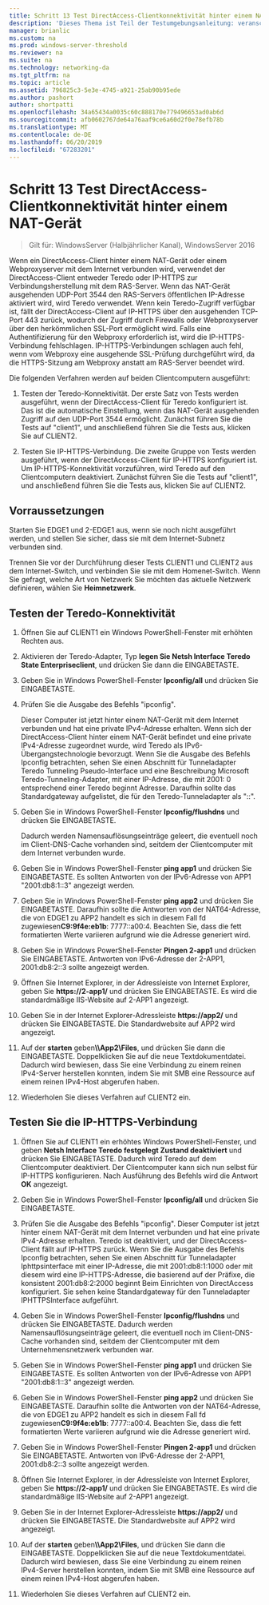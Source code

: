 ```yaml
---
title: Schritt 13 Test DirectAccess-Clientkonnektivität hinter einem NAT-Gerät
description: 'Dieses Thema ist Teil der Testumgebungsanleitung: veranschaulichen von DirectAccess Multisite-Bereitstellung für Windows Server 2016'
manager: brianlic
ms.custom: na
ms.prod: windows-server-threshold
ms.reviewer: na
ms.suite: na
ms.technology: networking-da
ms.tgt_pltfrm: na
ms.topic: article
ms.assetid: 796825c3-5e3e-4745-a921-25ab90b95ede
ms.author: pashort
author: shortpatti
ms.openlocfilehash: 34a65434a0035c60c888170e779496653ad0ab6d
ms.sourcegitcommit: afb0602767de64a76aaf9ce6a60d2f0e78efb78b
ms.translationtype: MT
ms.contentlocale: de-DE
ms.lasthandoff: 06/20/2019
ms.locfileid: "67283201"
---
```

# <a name="step-13-test-directaccess-connectivity-from-behind-a-nat-device"></a>Schritt 13 Test DirectAccess-Clientkonnektivität hinter einem NAT-Gerät

>Gilt für: WindowsServer (Halbjährlicher Kanal), WindowsServer 2016

Wenn ein DirectAccess-Client hinter einem NAT-Gerät oder einem Webproxyserver mit dem Internet verbunden wird, verwendet der DirectAccess-Client entweder Teredo oder IP-HTTPS zur Verbindungsherstellung mit dem RAS-Server. Wenn das NAT-Gerät ausgehenden UDP-Port 3544 den RAS-Servers öffentlichen IP-Adresse aktiviert wird, wird Teredo verwendet. Wenn kein Teredo-Zugriff verfügbar ist, fällt der DirectAccess-Client auf IP-HTTPS über den ausgehenden TCP-Port 443 zurück, wodurch der Zugriff durch Firewalls oder Webproxyserver über den herkömmlichen SSL-Port ermöglicht wird. Falls eine Authentifizierung für den Webproxy erforderlich ist, wird die IP-HTTPS-Verbindung fehlschlagen. IP-HTTPS-Verbindungen schlagen auch fehl, wenn vom Webproxy eine ausgehende SSL-Prüfung durchgeführt wird, da die HTTPS-Sitzung am Webproxy anstatt am RAS-Server beendet wird.  
  
Die folgenden Verfahren werden auf beiden Clientcomputern ausgeführt:  
  
1. Testen der Teredo-Konnektivität. Der erste Satz von Tests werden ausgeführt, wenn der DirectAccess-Client für Teredo konfiguriert ist. Das ist die automatische Einstellung, wenn das NAT-Gerät ausgehenden Zugriff auf den UDP-Port 3544 ermöglicht. Zunächst führen Sie die Tests auf "client1", und anschließend führen Sie die Tests aus, klicken Sie auf CLIENT2.  
  
2. Testen Sie IP-HTTPS-Verbindung. Die zweite Gruppe von Tests werden ausgeführt, wenn der DirectAccess-Client für IP-HTTPS konfiguriert ist. Um IP-HTTPS-Konnektivität vorzuführen, wird Teredo auf den Clientcomputern deaktiviert. Zunächst führen Sie die Tests auf "client1", und anschließend führen Sie die Tests aus, klicken Sie auf CLIENT2.  
  
## <a name="prerequisites"></a>Vorraussetzungen  
Starten Sie EDGE1 und 2-EDGE1 aus, wenn sie noch nicht ausgeführt werden, und stellen Sie sicher, dass sie mit dem Internet-Subnetz verbunden sind.  
  
Trennen Sie vor der Durchführung dieser Tests CLIENT1 und CLIENT2 aus dem Internet-Switch, und verbinden Sie sie mit dem Homenet-Switch. Wenn Sie gefragt, welche Art von Netzwerk Sie möchten das aktuelle Netzwerk definieren, wählen Sie **Heimnetzwerk**.  
  
## <a name="TeredoCLIENT1"></a>Testen der Teredo-Konnektivität  
  
1. Öffnen Sie auf CLIENT1 ein Windows PowerShell-Fenster mit erhöhten Rechten aus.  
  
2. Aktivieren der Teredo-Adapter, Typ **legen Sie Netsh Interface Teredo State Enterpriseclient**, und drücken Sie dann die EINGABETASTE.  
  
3. Geben Sie in Windows PowerShell-Fenster **Ipconfig/all** und drücken Sie EINGABETASTE.  
  
4. Prüfen Sie die Ausgabe des Befehls "ipconfig".  
  
   Dieser Computer ist jetzt hinter einem NAT-Gerät mit dem Internet verbunden und hat eine private IPv4-Adresse erhalten. Wenn sich der DirectAccess-Client hinter einem NAT-Gerät befindet und eine private IPv4-Adresse zugeordnet wurde, wird Teredo als IPv6-Übergangstechnologie bevorzugt. Wenn Sie die Ausgabe des Befehls Ipconfig betrachten, sehen Sie einen Abschnitt für Tunneladapter Teredo Tunneling Pseudo-Interface und eine Beschreibung Microsoft Teredo-Tunneling-Adapter, mit einer IP-Adresse, die mit 2001: 0 entsprechend einer Teredo beginnt Adresse. Daraufhin sollte das Standardgateway aufgelistet, die für den Teredo-Tunneladapter als "::".  
  
5. Geben Sie in Windows PowerShell-Fenster **Ipconfig/flushdns** und drücken Sie EINGABETASTE.  
  
   Dadurch werden Namensauflösungseinträge geleert, die eventuell noch im Client-DNS-Cache vorhanden sind, seitdem der Clientcomputer mit dem Internet verbunden wurde.  
  
6. Geben Sie in Windows PowerShell-Fenster **ping app1** und drücken Sie EINGABETASTE. Es sollten Antworten von der IPv6-Adresse von APP1 "2001:db8:1::3" angezeigt werden.  
  
7. Geben Sie in Windows PowerShell-Fenster **ping app2** und drücken Sie EINGABETASTE. Daraufhin sollte die Antworten von der NAT64-Adresse, die von EDGE1 zu APP2 handelt es sich in diesem Fall fd zugewiesen**C9:9f4e:eb1b**: 7777::a00:4. Beachten Sie, dass die fett formatierten Werte variieren aufgrund wie die Adresse generiert wird.  
  
8. Geben Sie in Windows PowerShell-Fenster **Pingen 2-app1** und drücken Sie EINGABETASTE. Antworten von IPv6-Adresse der 2-APP1, 2001:db8:2::3 sollte angezeigt werden.  
  
9. Öffnen Sie Internet Explorer, in der Adressleiste von Internet Explorer, geben Sie **https://2-app1/** und drücken Sie EINGABETASTE. Es wird die standardmäßige IIS-Website auf 2-APP1 angezeigt.  
  
10. Geben Sie in der Internet Explorer-Adressleiste **https://app2/** und drücken Sie EINGABETASTE. Die Standardwebsite auf APP2 wird angezeigt.  
  
11. Auf der **starten** geben<strong>\\\App2\Files</strong>, und drücken Sie dann die EINGABETASTE. Doppelklicken Sie auf die neue Textdokumentdatei. Dadurch wird bewiesen, dass Sie eine Verbindung zu einem reinen IPv4-Server herstellen konnten, indem Sie mit SMB eine Ressource auf einem reinen IPv4-Host abgerufen haben.  
  
12. Wiederholen Sie dieses Verfahren auf CLIENT2 ein.  
  
## <a name="IPHTTPS_CLIENT1"></a>Testen Sie die IP-HTTPS-Verbindung  
  
1. Öffnen Sie auf CLIENT1 ein erhöhtes Windows PowerShell-Fenster, und geben **Netsh Interface Teredo festgelegt Zustand deaktiviert** und drücken Sie EINGABETASTE. Dadurch wird Teredo auf dem Clientcomputer deaktiviert. Der Clientcomputer kann sich nun selbst für IP-HTTPS konfigurieren. Nach Ausführung des Befehls wird die Antwort **OK** angezeigt.  
  
2. Geben Sie in Windows PowerShell-Fenster **Ipconfig/all** und drücken Sie EINGABETASTE.  
  
3. Prüfen Sie die Ausgabe des Befehls "ipconfig". Dieser Computer ist jetzt hinter einem NAT-Gerät mit dem Internet verbunden und hat eine private IPv4-Adresse erhalten. Teredo ist deaktiviert, und der DirectAccess-Client fällt auf IP-HTTPS zurück. Wenn Sie die Ausgabe des Befehls Ipconfig betrachten, sehen Sie einen Abschnitt für Tunneladapter Iphttpsinterface mit einer IP-Adresse, die mit 2001:db8:1:1000 oder mit diesem wird eine IP-HTTPS-Adresse, die basierend auf der Präfixe, die konsistent 2001:db8:2:2000 beginnt Beim Einrichten von DirectAccess konfiguriert. Sie sehen keine Standardgateway für den Tunneladapter IPHTTPSInterface aufgeführt.  
  
4. Geben Sie in Windows PowerShell-Fenster **Ipconfig/flushdns** und drücken Sie EINGABETASTE. Dadurch werden Namensauflösungseinträge geleert, die eventuell noch im Client-DNS-Cache vorhanden sind, seitdem der Clientcomputer mit dem Unternehmensnetzwerk verbunden war.  
  
5. Geben Sie in Windows PowerShell-Fenster **ping app1** und drücken Sie EINGABETASTE. Es sollten Antworten von der IPv6-Adresse von APP1 "2001:db8:1::3" angezeigt werden.  
  
6. Geben Sie in Windows PowerShell-Fenster **ping app2** und drücken Sie EINGABETASTE. Daraufhin sollte die Antworten von der NAT64-Adresse, die von EDGE1 zu APP2 handelt es sich in diesem Fall fd zugewiesen**C9:9f4e:eb1b**: 7777::a00:4. Beachten Sie, dass die fett formatierten Werte variieren aufgrund wie die Adresse generiert wird.  
  
7. Geben Sie in Windows PowerShell-Fenster **Pingen 2-app1** und drücken Sie EINGABETASTE. Antworten von IPv6-Adresse der 2-APP1, 2001:db8:2::3 sollte angezeigt werden.  
  
8. Öffnen Sie Internet Explorer, in der Adressleiste von Internet Explorer, geben Sie **https://2-app1/** und drücken Sie EINGABETASTE. Es wird die standardmäßige IIS-Website auf 2-APP1 angezeigt.  
  
9. Geben Sie in der Internet Explorer-Adressleiste **https://app2/** und drücken Sie EINGABETASTE. Die Standardwebsite auf APP2 wird angezeigt.  
  
10. Auf der **starten** geben<strong>\\\App2\Files</strong>, und drücken Sie dann die EINGABETASTE. Doppelklicken Sie auf die neue Textdokumentdatei. Dadurch wird bewiesen, dass Sie eine Verbindung zu einem reinen IPv4-Server herstellen konnten, indem Sie mit SMB eine Ressource auf einem reinen IPv4-Host abgerufen haben.  
  
11. Wiederholen Sie dieses Verfahren auf CLIENT2 ein.  
  


